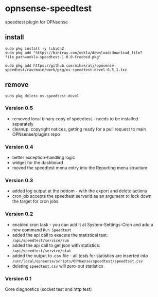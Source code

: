 # opnsense-speedtest
speedtest plugin for OPNsense

## install
```
sudo pkg install -y libidn2
sudo pkg add "https://bintray.com/ookla/download/download_file?file_path=ookla-speedtest-1.0.0-freebsd.pkg"

sudo pkg add https://github.com/mihakralj/opnsense-speedtest/raw/main/work/pkg/os-speedtest-devel-0.5_1.txz
```

## remove
`sudo pkg delete os-speedtest-devel`

### Version 0.5
- removed local binary copy of speedtest - needs to be installed separately
- cleanup, copyright notices, getting ready for a pull request to main OPNsense/plugins repo

### Version 0.4
- better exception-handling logic
- widget for the dashboard
- moved the speedtest menu entry into the Reporting menu structure

### Version 0.3
- added log output at the bottom - with the export and delete actions
- cron job accepts the speedtest serverid as an argument to lock down the target for cron jobs

### Version 0.2
- enabled cron task - you can add it at System-Settings-Cron and add a new command `Run Speedtest`
- added the api call to execute the statistical test: `/api/speedtest/service/run`
- added the api call to get json with statistics: `/api/speedtest/service/stat`
- added the output to .csv file - all tests for statistics are inserted into `/usr/local/opnsense/scripts/OPNsense/speedtest/speedtest.csv`
- deleting `speedtest.csv` will zero-out statistics

### Version 0.1
Core diagnostics (socket test and http test)
